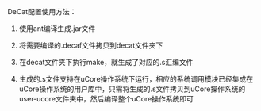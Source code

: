 DeCat配置使用方法：
1. 使用ant编译生成.jar文件

2. 将需要编译的.decaf文件拷贝到decat文件夹下

3. 在decat文件夹下执行make，就生成了对应的.s汇编文件

4. 生成的.s文件支持在uCore操作系统下运行，相应的系统调用模块已经集成在uCore操作系统的用户库中，只需将生成的.s文件拷贝到uCore操作系统的user-ucore文件夹中，然后编译整个uCore操作系统即可

